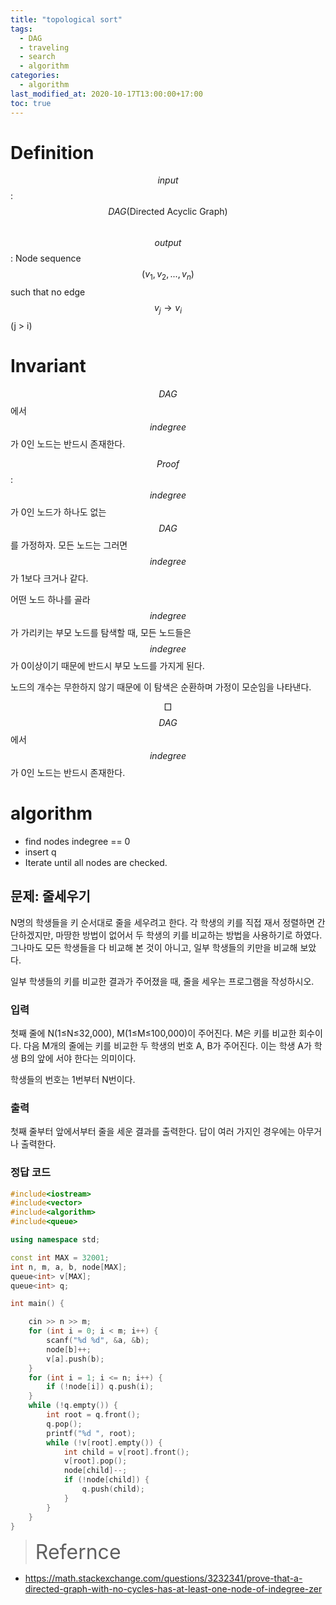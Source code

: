 ```yaml
---
title: "topological sort"
tags:
  - DAG
  - traveling
  - search
  - algorithm
categories:
  - algorithm
last_modified_at: 2020-10-17T13:00:00+17:00
toc: true
---
```

<script type="text/javascript"
src="https://cdn.mathjax.org/mathjax/latest/MathJax.js?config=TeX-AMS_HTML">
</script>

# Definition
$$input$$: $$DAG(\text{Directed Acyclic Graph})$$<br>
$$output$$: Node sequence $$(v_1, v_2, ... , v_n)$$ such that no edge $$v_j \to v_i$$ (j > i)

# Invariant
$$DAG$$에서 $$indegree$$가 0인 노드는 반드시 존재한다.

$$Proof$$:
$$indegree$$가 0인 노드가 하나도 없는 $$DAG$$를 가정하자. 모든 노드는 그러면 $$indegree$$가 1보다 크거나 같다.

어떤 노드 하나를 골라 $$indegree$$가 가리키는 부모 노드를 탐색할 때,
모든 노드들은 $$indegree$$가 0이상이기 때문에 반드시 부모 노드를 가지게 된다.

노드의 개수는 무한하지 않기 때문에 이 탐색은 순환하며 가정이 모순임을 나타낸다.

$$\Box$$ $$DAG$$에서 $$indegree$$가 0인 노드는 반드시 존재한다.

# algorithm
- find nodes indegree == 0
- insert q
- Iterate until all nodes are checked.

## 문제: 줄세우기
N명의 학생들을 키 순서대로 줄을 세우려고 한다. 각 학생의 키를 직접 재서 정렬하면 간단하겠지만, 마땅한 방법이 없어서 두 학생의 키를 비교하는 방법을 사용하기로 하였다. 그나마도 모든 학생들을 다 비교해 본 것이 아니고, 일부 학생들의 키만을 비교해 보았다.

일부 학생들의 키를 비교한 결과가 주어졌을 때, 줄을 세우는 프로그램을 작성하시오.


### 입력
첫째 줄에 N(1≤N≤32,000), M(1≤M≤100,000)이 주어진다. M은 키를 비교한 회수이다. 다음 M개의 줄에는 키를 비교한 두 학생의 번호 A, B가 주어진다. 이는 학생 A가 학생 B의 앞에 서야 한다는 의미이다.

학생들의 번호는 1번부터 N번이다.

### 출력
첫째 줄부터 앞에서부터 줄을 세운 결과를 출력한다. 답이 여러 가지인 경우에는 아무거나 출력한다.

### 정답 코드
```cpp
#include<iostream>
#include<vector>
#include<algorithm>
#include<queue>

using namespace std;

const int MAX = 32001;
int n, m, a, b, node[MAX];
queue<int> v[MAX];
queue<int> q;

int main() {

	cin >> n >> m;
	for (int i = 0; i < m; i++) {
		scanf("%d %d", &a, &b);
		node[b]++;
		v[a].push(b);
	}
	for (int i = 1; i <= n; i++) {
		if (!node[i]) q.push(i);
	}
	while (!q.empty()) {
		int root = q.front();
		q.pop();
		printf("%d ", root);
		while (!v[root].empty()) {
			int child = v[root].front();
			v[root].pop();
			node[child]--;
			if (!node[child]) {
				q.push(child);
			}
		}
	}
}
```

><font size="6">Refernce</font>
- https://math.stackexchange.com/questions/3232341/prove-that-a-directed-graph-with-no-cycles-has-at-least-one-node-of-indegree-zer
